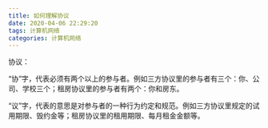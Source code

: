```yaml
---
title: 如何理解协议
date: 2020-04-06 22:29:20
tags: 计算机网络
categories: 计算机网络
---
```

协议：

“协”字，代表必须有两个以上的参与者。例如三方协议里的参与者有三个：你、公司、学校三个；租房协议里的参与者有两个：你和房东。

“议”字，代表的意思是对参与者的一种行为约定和规范。例如三方协议里规定的试用期限、毁约金等；租房协议里的租用期限、每月租金金额等。